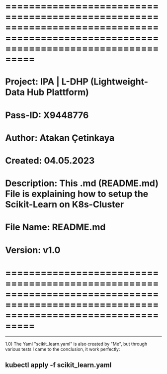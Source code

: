 # =======================================================================================================================================

# Project: IPA | L-DHP (Lightweight-Data Hub Plattform)

# Pass-ID: X9448776

# Author: Atakan Çetinkaya

# Created: 04.05.2023

# Description: This .md (README.md) File is explaining how to setup the Scikit-Learn on K8s-Cluster

# File Name: README.md

# Version: v1.0

# =======================================================================================================================================

---

1.0) The Yaml "scikit_learn.yaml" is also created by "Me", but through various tests I came to the conclusion, it work perfectly:

## kubectl apply -f scikit_learn.yaml
